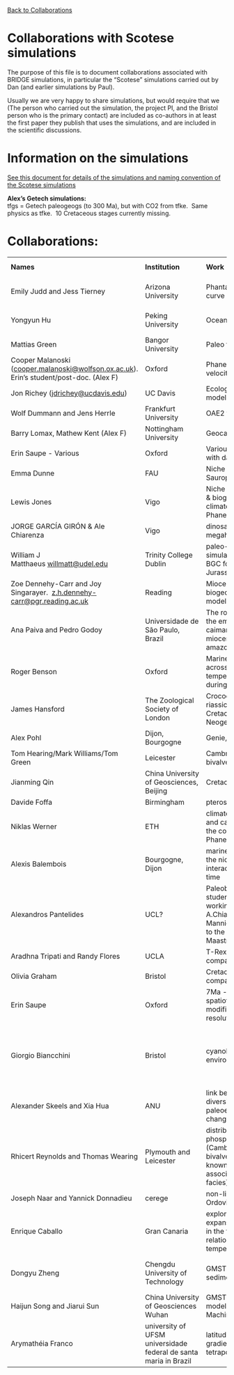 
[Back to Collaborations](Collaborations.md)

# Collaborations with Scotese simulations


The purpose of this file is to document collaborations associated with BRIDGE simulations, in particular the “Scotese” simulations carried out by Dan (and earlier simulations by Paul).

Usually we are very happy to share simulations, but would require that we (The person who carried out the simulation, the project PI, and the Bristol person who is the primary contact) are included as co-authors in at least the first paper they publish that uses the simulations, and are included in the scientific discussions.


# Information on the simulations

[See this document for details of the simulations and naming convention of the Scotese simulations](Accessing_scotese.md)

**Alex’s Getech simulations:**  
tfgs = Getech paleogeogs (to 300 Ma), but with CO2 from tfke.  Same physics as tfke.  10 Cretaceous stages currently missing.


# Collaborations:

|                                                                                                                                     |                                                                  |                                                                                                                                                  |                                                                                                  |                         |
| ----------------------------------------------------------------------------------------------------------------------------------- | ---------------------------------------------------------------- | ------------------------------------------------------------------------------------------------------------------------------------------------ | ------------------------------------------------------------------------------------------------ | ----------------------- |
| **Names**                                                                                                                           | **Institution**                                                  | **Work**                                                                                                                                         | **Simulations**                                                                                  | **Paper status**        |
| Emily Judd and Jess Tierney                                                                                                         | Arizona University                                               | Phantastic temperature curve                                                                                                                     | texp1, texz1, teya1, texv1, texy, tfgw, tfke                                                     | Published               |
| Yongyun Hu                                                                                                                          | Peking University                                                | Ocean circulation                                                                                                                                | scotese_spinupa, tfja                                                                            | Published (without us!) |
| Mattias Green                                                                                                                       | Bangor University                                                | Paleo tidal mixing                                                                                                                               | tfke                                                                                             | Paper submitted         |
| Cooper Malanoski ([cooper.malanoski@wolfson.ox.ac.uk](mailto:cooper.malanoski@wolfson.ox.ac.uk)). Erin’s student/post-doc. (Alex F) | Oxford                                                           | Phanerozoic extinction velocity                                                                                                                  | tfke                                                                                             | Published.              |
| Jon Richey (jdrichey@ucdavis.edu)                                                                                                   | UC Davis                                                         | Ecological Plant modelling                                                                                                                       | tfks (TBC)                                                                                       | in prep                 |
| Wolf Dummann and Jens Herrle                                                                                                        | Frankfurt University                                             | OAE2 termination                                                                                                                                 | tfke+tfks                                                                                        | in prep                 |
| Barry Lomax, Mathew Kent (Alex F)                                                                                                   | Nottingham University                                            | Geocarb CO2 modelling                                                                                                                            | tfke+tfks                                                                                        | In prep                 |
| Erin Saupe - Various                                                                                                                | Oxford                                                           | Various. Playing around with data atm.                                                                                                           | tfke+tfks                                                                                        | In prep.                |
| Emma Dunne                                                                                                                          | FAU                                                              | Niche modelling for Sauropods                                                                                                                    | tfke/tfks/tfgs                                                                                   | In prep.                |
| Lewis Jones                                                                                                                         | Vigo                                                             | Niche modelling – Corals & biogeography (Koppen climate classification of Phanerozioc)                                                           | tfke/tfks/tfgs                                                                                   | In prep.                |
| JORGE GARCÍA GIRÓN & Ale Chiarenza                                                                                                  | Vigo                                                             | dinosaurian megaherbivores                                                                                                                       | tfke/tfks/tfgs                                                                                   | In prep.                |
| William J Matthaeus <willmatt@udel.edu>                                                                                             | Trinity College Dublin                                           | paleo-ecosystem simulations using Paleo-BGC for the Triassic-Jurassic.                                                                           | tfks/tfke                                                                                        | In prep.                |
| Zoe Dennehy-Carr and Joy Singarayer.  z.h.dennehy-carr@pgr.reading.ac.uk                                                            | Reading                                                          | Miocene biogeographical modelling                                                                                                                |                                                                                                  |                         |
| Ana Paiva and Pedro Godoy                                                                                                           | Universidade de São Paulo, Brazil                                | The role of climate on the emergence of giant caimaninae from the miocene western amazonian region                                               | tfgs                                                                                             | Published               |
| Roger Benson                                                                                                                        | Oxford                                                           | Marine animal diversity across latitudinal and temperature gradients during the Phanerozoic                                                      | tfks                                                                                             | Submitted, in review    |
| James Hansford                                                                                                                      | The Zoological Society of London                                 | Crocodylomorph.  riassic, Jurassic, Cretaceous, Palaeogene, Neogene, Quaternary                                                                  | Tfks,tfke                                                                                        | Sent data               |
| Alex Pohl                                                                                                                           | Dijon, Bourgogne                                                 | Genie, FOAM                                                                                                                                      | Tfks,tfke                                                                                        | Submitted, in review    |
| Tom Hearing/Mark Williams/Tom Green                                                                                                 | Leicester                                                        | Cambrian micro-bivalved arthropods                                                                                                               | Tfks,tfke                                                                                        | Comments on paper       |
| Jianming Qin                                                                                                                        | China University of Geosciences, Beijing                         | Cretaceous                                                                                                                                       | Tfks,tfke                                                                                        | Sent data (via Chenmin) |
| Davide Foffa                                                                                                                        | Birmingham                                                       | pterosauromorph climate                                                                                                                          | Tfks,tfke                                                                                        | submitted               |
| Niklas Werner                                                                                                                       | ETH                                                              | climate multistabililty and carbon cycling over the course of the Phanerozoic                                                                    | Tfks,tfke                                                                                        | Sent simulation doc     |
| Alexis Balembois                                                                                                                    | Bourgogne, Dijon                                                 | marine biodiversity and the niche-environment interaction through deep time                                                                      | Tfks,tfke                                                                                        | submitted               |
| Alexandros Pantelides                                                                                                               | UCL?                                                             | Paleobiology PhD student, currently working with Alfio A.Chiarenza and Phillip Mannion on data related to the Campanian-Maastrichtian transition | Tfks,tfke                                                                                        |                         |
| Aradhna Tripati and Randy Flores                                                                                                    | UCLA                                                             | T-Rex model-data comparisons                                                                                                                     | sent access document                                                                             |                         |
| Olivia Graham                                                                                                                       | Bristol                                                          | Cretaceous model-data comparisons                                                                                                                | Seb sent data                                                                                    |                         |
| Erin Saupe                                                                                                                          | Oxford                                                           | 7Ma - 0Ma spatiotemporally modified to 1deg resolution every 0.5 Ma                                                                              | tfke series                                                                                      | In prep.                |
| Giorgio Biancchini                                                                                                                  | Bristol                                                          | cyanobacteria from cold environments                                                                                                             | the Hirnantian glaciation at 444.5 Mya tfKSl and another one in the Sakmarian at 292.6 Mya tfKsg |                         |
| Alexander Skeels and Xia Hua                                                                                                        | ANU                                                              | link between biotic diversification and paleoenvironmental change                                                                                | sent access document                                                                             |                         |
| Rhicert Reynolds and Thomas Wearing                                                                                                 | Plymouth and Leicester                                           | distribution of phosphatocopids (Cambrian micro-bivalved arthropods known for their association with dysoxic facies)                             | Scotese_08                                                                                       |                         |
| Joseph Naar and Yannick Donnadieu                                                                                                   | cerege                                                           | non-linearity in the late Ordovician                                                                                                             | sent access document                                                                             |                         |
| Enrique Caballo                                                                                                                     | Gran Canaria                                                     | exploring the latitudinal expansion of seagrasses in the fossil record in relation to historical temperature shifts                              | sent access document                                                                             |                         |
| Dongyu Zheng                                                                                                                        | Chengdu University of Technology                                 | GMST estimates from sediments                                                                                                                    | sent access document. tfke, tfks, 1x, 2x, 4x, Foster                                             |                         |
| Haijun Song and Jiarui Sun                                                                                                          | China University of Geosciences Wuhan                            | GMST estimates from model results and Machine Learning                                                                                           | sent access document.                                                                            |                         |
| Arymathéia Franco                                                                                                                   | university of UFSM universidade federal de santa maria in Brazil | latitudinal diversity gradients of Mesozoic tetrapods                                                                                            | sent access document.                                                                            |                         |
